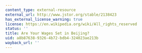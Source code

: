 ```yaml
---
content_type: external-resource
external_url: http://www.jstor.org/stable/2138423
has_external_license_warning: true
license: https://en.wikipedia.org/wiki/All_rights_reserved
status: ''
title: Are Your Wages Set in Beijing?
uid: a8b87638-9326-4b72-bdb4-324023ae213b
wayback_url: ''
---
```

